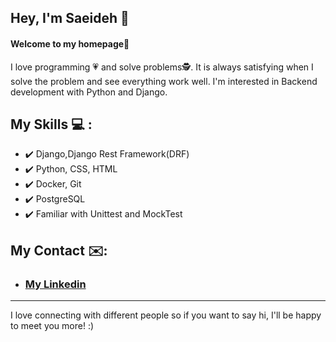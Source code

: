 ## Hey, I'm Saeideh &#128075;
#### Welcome to my homepage🤗

I love programming &#128151; and solve problems&#128373;. It is always satisfying when I solve the problem and see everything work well. I'm interested in Backend development with Python and Django.


## My Skills &#128187; :
+ &#10004;&#65039; Django,Django Rest Framework(DRF)
+ &#10004;&#65039; Python, CSS, HTML
+ &#10004;&#65039; Docker, Git 
+ &#10004;&#65039; PostgreSQL
+ &#10004;&#65039; Familiar with Unittest and MockTest


## My Contact &#9993;&#65039;:
+ ### [My Linkedin](https://linkedin.com/in/saeideh-eslamian/)

---  

  I love connecting with different people so if you want to say hi, I'll be happy to meet you more! :)
